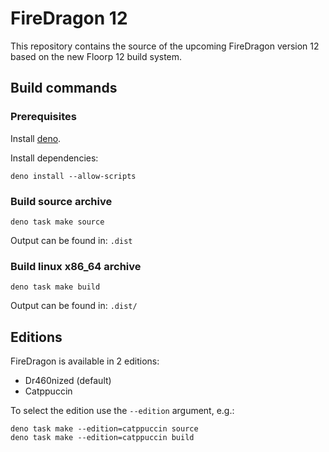 # FireDragon 12

This repository contains the source of the upcoming FireDragon version 12 based on the new Floorp 12 build system.

## Build commands

### Prerequisites

Install [deno](https://docs.deno.com/).

Install dependencies:

``` shell
deno install --allow-scripts
```

### Build source archive

``` shell
deno task make source
```

Output can be found in: `.dist`

### Build linux x86_64 archive

``` shell
deno task make build
```

Output can be found in: `.dist/`

## Editions

FireDragon is available in 2 editions:

- Dr460nized (default)
- Catppuccin

To select the edition use the `--edition` argument, e.g.:

``` shell
deno task make --edition=catppuccin source
deno task make --edition=catppuccin build
```
